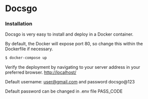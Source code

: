 # Docsgo

### Installation
Docsgo is very easy to install and deploy in a Docker container.

By default, the Docker will expose port 80, so change this within the Dockerfile if necessary. 

```sh
$ docker-compose up
```

Verify the deployment by navigating to your server address in your preferred browser.
[http://localhost/](http://localhost)

Default username: user@gmail.com and password docsgo@123

Default password can be changed in .env file PASS_CODE